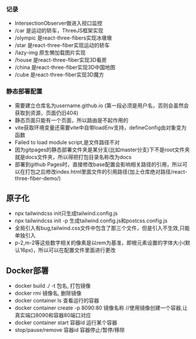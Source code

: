 ### 记录

* IntersectionObserver做进入视口监控
* /car 是运动的轿车，ThreeJS框架实现
* /olympic 是react-three-fibers实现冰墩墩
* /star 是react-three-fiber实现运动的轿车
* /lazy-img 原生懒加载图片实现
* /house 是react-three-fiber实现3D看房
* /china 是react-three-fiber实现3D中国地图
* /cube 是react-three-fiber实现3D魔方

### 静态部署配置

* 需要建立仓库名为username.github.io (第一段必须是用户名，否则会虽然会获取到资源，页面仍旧404)
* 静态页面只能有一个页面，所以路由是不起作用的
* vite获取环境变量还需要vite中自带loadEnv支持，defineConfig由对象变为函数
* Failed to load module script,是文件路径不对
* 因为gitpages的静态部署文件夹是某分支(比如master分支)下不是root文件夹就是docs文件夹，所以得把打包目录名称改为docs
* 部署到github Pages时，直接修改base配置会影响相关路径的引用，所以可以在打包之后修改index.html里面文件的引用路径(加上仓库绝对路径/react-three-fiber-demo/)

## 原子化

* npx tailwindcss init只生成tailwind.config.js
* npx tailwindcss init -p 生成tailwind.config.js和postcss.config.js
* 全局引入有bug,tailwind.css文件中包含了那三个文件，但是引入不生效,只能单独引入
* p-2,m-2等这些数字相关的像素是以rem为基准，即根元素设置的字体大小(默认16px)，所以可以在配置文件里面进行更改

## Docker部署
* docker build ./ -t 包名, 打包镜像
* docker rmi 镜像名, 删除镜像
* docker container ls 查看运行的容器
* docker container create -p 8090:80 镜像名称  //使用镜像创建一个容器,让真实端口8090和容器80端口对应
* docker container start 容器id 运行某个容器 
* stop/pause/remove 容器id 容器停止/暂停/移除


